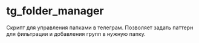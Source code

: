 # tg_folder_manager
Скрипт для управления папками в телеграм. Позволяет задать паттерн для фильтрации и добавления групп в нужную папку.

